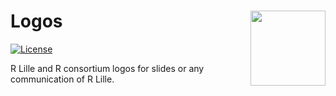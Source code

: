 # Logos <a href="https://github.com/RLille/"><img src="https://avatars1.githubusercontent.com/u/60702180" align="right" width="120" /></a>

<!-- badges: start -->
[![License](https://img.shields.io/github/license/RLille/logos)](LICENSE)
<!-- badges: end -->

R Lille and R consortium logos for slides or any communication of R Lille.
